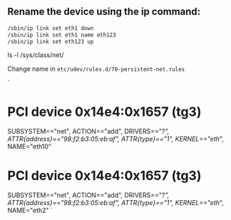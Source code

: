 
## Rename the device using the ip command:

```bash
/sbin/ip link set eth1 down
/sbin/ip link set eth1 name eth123
/sbin/ip link set eth123 up
```

ls -l /sys/class/net/

Change name in `etc/udev/rules.d/70-persistent-net.rules`

`
# PCI device 0x14e4:0x1657 (tg3)
SUBSYSTEM=="net", ACTION=="add", DRIVERS=="?*", ATTR{address}=="98:f2:b3:05:eb:af", ATTR{type}=="1", KERNEL=="eth*", NAME="eth10"

# PCI device 0x14e4:0x1657 (tg3)
SUBSYSTEM=="net", ACTION=="add", DRIVERS=="?*", ATTR{address}=="98:f2:b3:05:eb:af", ATTR{type}=="1", KERNEL=="eth*", NAME="eth2"
`